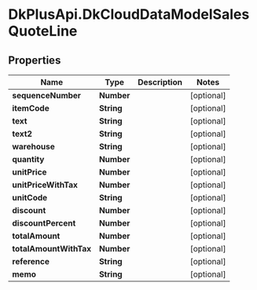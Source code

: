 # DkPlusApi.DkCloudDataModelSalesQuoteLine

## Properties
Name | Type | Description | Notes
------------ | ------------- | ------------- | -------------
**sequenceNumber** | **Number** |  | [optional] 
**itemCode** | **String** |  | [optional] 
**text** | **String** |  | [optional] 
**text2** | **String** |  | [optional] 
**warehouse** | **String** |  | [optional] 
**quantity** | **Number** |  | [optional] 
**unitPrice** | **Number** |  | [optional] 
**unitPriceWithTax** | **Number** |  | [optional] 
**unitCode** | **String** |  | [optional] 
**discount** | **Number** |  | [optional] 
**discountPercent** | **Number** |  | [optional] 
**totalAmount** | **Number** |  | [optional] 
**totalAmountWithTax** | **Number** |  | [optional] 
**reference** | **String** |  | [optional] 
**memo** | **String** |  | [optional] 


